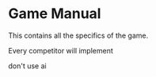 # Game Manual
This contains all the specifics of the game.

Every competitor will implement 

don't use ai
